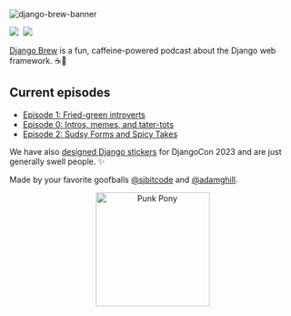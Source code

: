 ![django-brew-banner](https://github.com/django-brew/.github/assets/317045/2542cafa-29a2-43bf-8991-2e2f461e7121)

<!-- badges -->
<a href="https://fosstodon.org/@djangobrew"><img src="https://img.shields.io/mastodon/follow/112057295238313342?domain=https://fosstodon.org&style=flat-square&logo=mastodon&label=@djangobrew" /></a>&nbsp;&nbsp;<a href="https://twitter.com/djangobrew"><img src="https://img.shields.io/badge/djangobrew-blue?style=flat-square&logo=twitter" /></a>
<!-- end badges -->

[Django Brew](https://djangobrew.com) is a fun, caffeine-powered podcast about the Django web framework. ☕️🦄 

## Current episodes

- [Episode 1: Fried-green introverts](https://djangobrew.com/episodes/14650534-episode-1-fried-green-introverts)
- [Episode 0: Intros, memes, and tater-tots](https://djangobrew.com/episodes/14648511-episode-0-intros-memes-and-tater-tots)
- [Episode 2: Sudsy Forms and Spicy Takes](https://djangobrew.com/episodes/15044433-episode-2-sudsy-forms-and-spicy-takes)

We have also [designed Django stickers](https://djangostickers.com) for DjangoCon 2023 and are just generally swell people. ✨

Made by your favorite goofballs [@sjbitcode](https://github.com/sjbitcode) and [@adamghill](https://github.com/adamghill).

<div align="center">
  <img src="https://github.com/django-brew/.github/assets/317045/9777e125-2e98-4089-b2d1-8df9da49e1ea" alt="Punk Pony" style="height: 200px;" />
</div>
